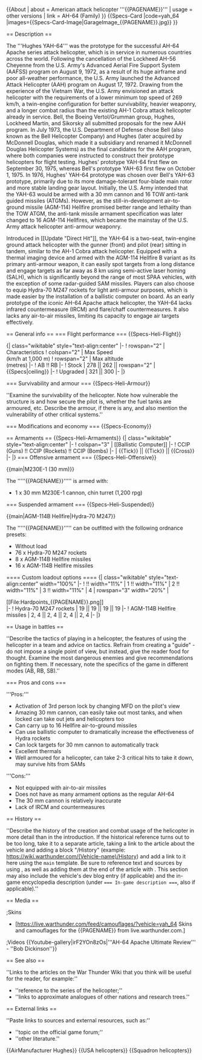 {{About
| about = American attack helicopter '''{{PAGENAME}}'''
| usage = other versions
| link = AH-64 (Family)
}}
{{Specs-Card
|code=yah_64
|images={{Specs-Card-Image|GarageImage_{{PAGENAME}}.jpg}}
}}

== Description ==
<!-- ''In the description, the first part should be about the history of and the creation and combat usage of the helicopter, as well as its key features. In the second part, tell the reader about the helicopter in the game. Insert a screenshot of the vehicle, so that if the novice player does not remember the vehicle by name, he will immediately understand what kind of vehicle the article is talking about.'' -->
The '''Hughes YAH-64''' was the prototype for the successful AH-64 Apache series attack helicopter, which is in service in numerous countries across the world. Following the cancellation of the Lockheed AH-56 Cheyenne from the U.S. Army's Advanced Aerial Fire Support System (AAFSS) program on August 9, 1972, as a result of its huge airframe and poor all-weather performance, the U.S. Army launched the Advanced Attack Helicopter (AAH) program on August 17, 1972. Drawing from the experience of the Vietnam War, the U.S. Army envisioned an attack helicopter with the requirements of a lower minimum top speed of 269 km/h, a twin-engine configuration for better survivability, heavier weaponry, and a longer combat radius than the existing AH-1 Cobra attack helicopter already in service. Bell, the Boeing Vertol/Grumman group, Hughes, Lockheed Martin, and Sikorsky all submitted proposals for the new AAH program. In July 1973, the U.S. Department of Defense chose Bell (also known as the Bell Helicopter Company) and Hughes (later acquired by McDonnell Douglas, which made it a subsidiary and renamed it McDonnell Douglas Helicopter Systems) as the final candidates for the AAH program, where both companies were instructed to construct their prototype helicopters for flight testing. Hughes' prototype YAH-64 first flew on September 30, 1975, whereas Bell's prototype YAH-63 first flew on October 1, 1975. In 1976, Hughes' YAH-64 prototype was chosen over Bell's YAH-63 prototype, primarily due to its more damage-tolerant four-blade main rotor and more stable landing gear layout. Initially, the U.S. Army intended that the YAH-63 would be armed with a 30 mm cannon and 16 TOW anti-tank guided missiles (ATGMs). However, as the still-in-development air-to-ground missile (AGM-114) Hellfire promised better range and lethality than the TOW ATGM, the anti-tank missile armament specification was later changed to 16 AGM-114 Hellfires, which became the mainstay of the U.S. Army attack helicopter anti-armour weaponry.

Introduced in [[Update "Direct Hit"]], the YAH-64 is a two-seat, twin-engine ground attack helicopter with the gunner (front) and pilot (rear) sitting in tandem, similar to the AH-1 Cobra attack helicopter. Equipped with a thermal imaging device and armed with the AGM-114 Hellfire B variant as its primary anti-armour weapon, it can easily spot targets from a long distance and engage targets as far away as 8 km using semi-active laser homing (SALH), which is significantly beyond the range of most SPAA vehicles, with the exception of some radar-guided SAM missiles. Players can also choose to equip Hydra-70 M247 rockets for light anti-armour purposes, which is made easier by the installation of a ballistic computer on board. As an early prototype of the iconic AH-64 Apache attack helicopter, the YAH-64 lacks infrared countermeasure (IRCM) and flare/chaff countermeasures. It also lacks any air-to-air missiles, limiting its capacity to engage air targets effectively.

== General info ==
=== Flight performance ===
{{Specs-Heli-Flight}}
<!-- ''Describe how the helicopter behaves in the air. Speed, manoeuvrability, acceleration and allowable loads - these are the most important characteristics of the vehicle.'' -->

{| class="wikitable" style="text-align:center"
|-
! rowspan="2" | Characteristics
! colspan="2" | Max Speed<br>(km/h at 1,000 m)
! rowspan="2" | Max altitude<br>(metres)
|-
! AB !! RB
|-
! Stock
| 278 || 262 || rowspan="2" | {{Specs|ceiling}}
|-
! Upgraded
| 321 || 300
|-
|}

=== Survivability and armour ===
{{Specs-Heli-Armour}}
<!-- ''Examine the survivability of the helicopter. Note how vulnerable the structure is and how secure the pilot is, whether the fuel tanks are armoured, etc. Describe the armour, if there is any, and also mention the vulnerability of other critical systems.'' -->
''Examine the survivability of the helicopter. Note how vulnerable the structure is and how secure the pilot is, whether the fuel tanks are armoured, etc. Describe the armour, if there is any, and also mention the vulnerability of other critical systems.''

=== Modifications and economy ===
{{Specs-Economy}}

== Armaments ==
{{Specs-Heli-Armaments}}
{| class="wikitable" style="text-align:center"
|-
! colspan="3" | [[Ballistic Computer]]
|-
! CCIP (Guns) !! CCIP (Rockets) !! CCIP (Bombs)
|-
| {{Tick}} || {{Tick}} || {{Cross}}
|-
|}
=== Offensive armament ===
{{Specs-Heli-Offensive}}
<!-- ''Describe the offensive armament of the helicopter, if any. Describe how effective the cannons and machine guns are in battle, also what ammunition belts or drums are better to use. If there is no offensive weaponry, delete this subsection.'' -->
{{main|M230E-1 (30 mm)}}

The '''''{{PAGENAME}}''''' is armed with:

* 1 x 30 mm M230E-1 cannon, chin turret (1,200 rpg)

=== Suspended armament ===
{{Specs-Heli-Suspended}}
<!-- ''Describe the helicopter's suspended armament: additional cannons under the winglets, any bombs, and rockets. Since any helicopter is essentially only a platform for suspended weaponry, this section is significant and deserves your special attention. If there is no suspended weaponry remove this subsection.'' -->
{{main|AGM-114B Hellfire|Hydra-70 M247}}

The '''''{{PAGENAME}}''''' can be outfitted with the following ordnance presets:

* Without load
* 76 x Hydra-70 M247 rockets
* 8 x AGM-114B Hellfire missiles
* 16 x AGM-114B Hellfire missiles

==== Custom loadout options ====
{| class="wikitable" style="text-align:center" width="100%"
|-
! !! width="11%" | 1 !! width="11%" | 2 !! width="11%" | 3 !! width="11%" | 4
| rowspan="3" width="20%" | <div class="ttx-image">[[File:Hardpoints_{{PAGENAME}}.png]]</div>
|-
! Hydra-70 M247 rockets
| 19 || 19 || 19 || 19
|-
! AGM-114B Hellfire missiles
| 2, 4 || 2, 4 || 2, 4 || 2, 4
|-
|}

== Usage in battles ==
<!-- ''Describe the tactics of playing in a helicopter, the features of using the helicopter in a team and advice on tactics. Refrain from creating a "guide" - do not impose a single point of view, but instead, give the reader food for thought. Examine the most dangerous enemies and give recommendations on fighting them. If necessary, note the specifics of the game in different modes (AB, RB, SB).'' -->
''Describe the tactics of playing in a helicopter, the features of using the helicopter in a team and advice on tactics. Refrain from creating a "guide" - do not impose a single point of view, but instead, give the reader food for thought. Examine the most dangerous enemies and give recommendations on fighting them. If necessary, note the specifics of the game in different modes (AB, RB, SB).''

=== Pros and cons ===
<!-- ''Summarise and briefly evaluate the vehicle in terms of its characteristics and combat effectiveness. Mark its pros and cons in the bulleted list. Try not to use more than 6 points for each of the characteristics. Avoid using categorical definitions such as "bad", "good" and the like - use substitutions with softer forms such as "inadequate" and "effective".'' -->

'''Pros:'''

* Activation of 3rd person lock by changing MFD on the pilot's view
* Amazing 30 mm cannon, can easily take out most tanks, and when locked can take out jets and helicopters too
* Can carry up to 16 Hellfire air-to-ground missiles
* Can use ballistic computer to dramatically increase the effectiveness of Hydra rockets
* Can lock targets for 30 mm cannon to automatically track
* Excellent thermals
* Well armoured for a helicopter, can take 2-3 critical hits to take it down, may survive hits from SAMs

'''Cons:'''

* Not equipped with air-to-air missiles
* Does not have as many armament options as the regular AH-64
* The 30 mm cannon is relatively inaccurate
* Lack of IRCM and countermeasures

== History ==
<!-- ''Describe the history of the creation and combat usage of the helicopter in more detail than in the introduction. If the historical reference turns out to be too long, take it to a separate article, taking a link to the article about the vehicle and adding a block "/History" (example: <nowiki>https://wiki.warthunder.com/(Vehicle-name)/History</nowiki>) and add a link to it here using the <code>main</code> template. Be sure to reference text and sources by using <code><nowiki><ref></ref></nowiki></code>, as well as adding them at the end of the article with <code><nowiki><references /></nowiki></code>. This section may also include the vehicle's dev blog entry (if applicable) and the in-game encyclopedia description (under <code><nowiki>=== In-game description ===</nowiki></code>, also if applicable).'' -->
''Describe the history of the creation and combat usage of the helicopter in more detail than in the introduction. If the historical reference turns out to be too long, take it to a separate article, taking a link to the article about the vehicle and adding a block "/History" (example: <nowiki>https://wiki.warthunder.com/(Vehicle-name)/History</nowiki>) and add a link to it here using the <code>main</code> template. Be sure to reference text and sources by using <code><nowiki><ref></ref></nowiki></code>, as well as adding them at the end of the article with <code><nowiki><references /></nowiki></code>. This section may also include the vehicle's dev blog entry (if applicable) and the in-game encyclopedia description (under <code><nowiki>=== In-game description ===</nowiki></code>, also if applicable).''

== Media ==
<!-- ''Excellent additions to the article would be video guides, screenshots from the game, and photos.'' -->

;Skins

* [https://live.warthunder.com/feed/camouflages/?vehicle=yah_64 Skins and camouflages for the {{PAGENAME}} from live.warthunder.com.]

;Videos
{{Youtube-gallery|irF2YOn8zOs|'''AH-64 Apache Ultimate Review''' - ''Bob Dickinson''}}

== See also ==
<!-- ''Links to the articles on the War Thunder Wiki that you think will be useful for the reader, for example:''
* ''reference to the series of the helicopter;''
* ''links to approximate analogues of other nations and research trees.'' -->
''Links to the articles on the War Thunder Wiki that you think will be useful for the reader, for example:''

* ''reference to the series of the helicopter;''
* ''links to approximate analogues of other nations and research trees.''

== External links ==
<!-- ''Paste links to sources and external resources, such as:''
* ''topic on the official game forum;''
* ''other literature.'' -->
''Paste links to sources and external resources, such as:''

* ''topic on the official game forum;''
* ''other literature.''

{{AirManufacturer Hughes}}
{{USA helicopters}}
{{Squadron helicopters}}